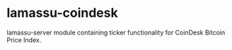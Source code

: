 lamassu-coindesk
================

lamassu-server module containing ticker functionality for CoinDesk Bitcoin Price Index. 
